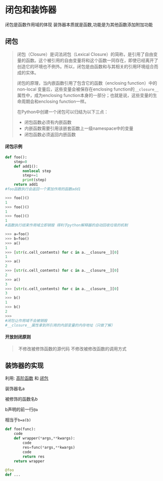 # 闭包和装饰器

闭包是函数作用域的体现
装饰器本质就是函数,功能是为其他函数添加附加功能

## 闭包

> 闭包（Closure）是词法闭包（Lexical Closure）的简称，是引用了自由变量的函数。这个被引用的自由变量将和这个函数一同存在，即使已经离开了创造它的环境也不例外。所以，闭包是由函数和与其相关的引用环境组合而成的实体。
>
> 闭包的原理，当内嵌函数引用了包含它的函数（enclosing function）中的non-local 变量后，这些变量会被保存在enclosing function的`__closure__`属性中，成为enclosing function本身的一部分；也就是说，这些变量的生命周期会和enclosing function一样。 
>
> 在Python中创建一个闭包可以归结为以下三点：
>
> - 闭包函数必须有内嵌函数
> - 内嵌函数需要引用该嵌套函数上一级namespace中的变量
> - 闭包函数必须返回内嵌函数



#### 闭包示例

```python
def foo():
    step=0
    def add1():
        nonlocal step
        step+=1
        print(step)
    return add1
#foo函数执行会返回一个累加作用的函数add1 

>>> foo()()
1
>>> foo()()
1
>>> foo()()
1
#函数执行结束作用域立即销毁 得利于python解释器的自动回收垃圾的机制

>>> a=foo()
>>> b=foo()
>>> a()
1
>>> [str(c.cell_contents) for c in a.__closure__][0]
1
>>> a()
2
>>> [str(c.cell_contents) for c in a.__closure__][0]
2
>>> a()
3
>>> [str(c.cell_contents) for c in a.__closure__][0]
3
>>> b()
1
>>> b()
2
>>> 
#闭包让作用域不会被销毁 
#__closure__属性拿到所引用的内部变量的内存地址（只做了解）
```

#### 开放封闭原则

> ​    不修改被修饰函数的源代码
>     不修改被修改函数的调用方式

## 装饰器的实现

   利用: <u>高阶函数</u>  和  <u>闭包</u>

装饰器名a 

被修饰的函数名b

b声明的前一行`@a` 

相当于`b=a(b)`

```python
def foo(func):
    code
    def wrapper(*args,**kwargs):
        code
        res=func(*args,**kwargs)
        code
        return res
    return wrapper
    
@foo  
def ...
```
